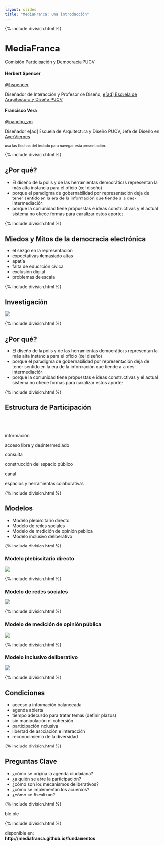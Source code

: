 ```yaml
---
layout: slides
title: "MediaFranca: Una introducción"
---
```

<!-- This space is intentionally left blank -->
{% include division.html %}
<div class='container tcenter'>
	<h1 class='jumbo'>MediaFranca</h1>
	<p class='bold'>Comisión Participación y Democracia PUCV</p>
	<div class='row air-vertical-jumbo'>
	<div class='bio col-md-4 col-md-offset-2'>
		<h4>Herbert Spencer</h4>
		<span class='label label-primary'><a href="http://twitter.com/hspencer"><i class='fa fa-twitter'></i> @hspencer</a></span>
		<p>Diseñador de Interacción y Profesor de Diseño, <a href="http://www.ead.pucv.cl">e[ad] Escuela de Arquitectura y Diseño PUCV</a></p>
	</div>
	<div class='col-md-4 bio'>
		<h4>Francisco Vera</h4>
		<span class='label label-primary'><a href="http://twitter.com/pancho_vm"><i class='fa fa-twitter'></i> @pancho_vm</a></span>
		<p>Diseñador e[ad] Escuela de Arquitectura y Diseño PUCV, Jefe de Diseño en <a href="http://www.ayerviernes.com">AyerViernes</a></p>
	</div>
</div>
	<small class='blue'>
		<i class='fa fa-keyboard-o fa-2x'></i> usa las flechas del teclado 
		<span class="fa-stack">
			<i class="fa fa-square-o fa-stack-2x"></i>
			<i class="fa fa-long-arrow-left fa-stack-1x"></i>
		</span>
		<span class="fa-stack">
			<i class="fa fa-square-o fa-stack-2x"></i>
			<i class="fa fa-long-arrow-right fa-stack-1x"></i>
		</span>
		para navegar esta presentación.
	</small>
</div>

{% include division.html %}

<div class='bk bk-black'>
	<div class='container'>
		<!-- la motivaciones -->
		<h2>¿Por qué?</h2>
		<ul>
			<li>El diseño de la polis y de las herramientas democráticas representan la más alta instancia para el oficio (del diseño)</li>
			<li>porque el paradigma de gobernabilidad por representación deja de tener sentido en la era de la información que tiende a la des-intermediación</li>
			<li>porque la comunidad tiene propuestas e ideas constructivas y el actual sistema no ofrece formas para canalizar estos aportes</li>
		</ul>
	</div>
</div>

{% include division.html %}

<div class='container'>
	<!-- la motivaciones -->
	<h2 class='title'>Miedos y Mitos de la democracia electrónica</h2>
	<ul>
		<li>el sezgo en la representación</li>
		<li>expectativas demasiado altas</li>
		<li>apatía</li>
		<li>falta de educación cívica</li>
		<li>exclusión digital</li>
		<li>problemas de escala</li>
	</ul>
</div>

{% include division.html %}


<div class='bk bk-white'>
	<div class='container h90'>
		<h2 class='tcenter'>Investigación</h2>
		<img src="{{ site.baseurl }}/images/mapa-agrupacion.svg">
	</div>
</div>

{% include division.html %}

<div class='bk bk-black'>
	<div class='container'>
		<!-- la motivaciones -->
		<h2 class='title'>¿Por qué?</h2>
		<ul>
			<li>El diseño de la polis y de las herramientas democráticas representan la más alta instancia para el oficio (del diseño)</li>
			<li>porque el paradigma de gobernabilidad por representación deja de tener sentido en la era de la información que tiende a la des-intermediación</li>
			<li>porque la comunidad tiene propuestas e ideas constructivas y el actual sistema no ofrece formas para canalizar estos aportes</li>
		</ul>
	</div>
</div>

{% include division.html %}

<div class='bk bk-white'>
	<div class='container'>
		<!-- marco teórico general: modelo mediafranca -->
		<h2 class='tcenter'>Estructura de Participación</h2>
		<br><br><br>
		<div class='row '>
			<div class='col-sm-4'>
				<div class='circle'>información</div>
				<p class="tcenter">acceso libre y desintermediado</p>
			</div>
			<div class='col-sm-4'>
				<div class='circle'>consulta</div>
				<p>construcción del espacio público</p>
			</div>
			<div class='col-sm-4'>
				<div class='circle'>canal</div>
				<p>espacios y herramientas colaborativas</p>
			</div>
		</div>
	</div>
</div>

{% include division.html %}

<div class='container'>
	<h2 class='title'>Modelos</h2>
	<ul>
		<li>Modelo plebiscitario directo</li>
		<li>Modelo de redes sociales</li>
		<li>Modelo de medición de opinión pública</li>
		<li>Modelo inclusivo deliberativo</li>
	</ul>
</div>

{% include division.html %}

<div class='container'>
	<h3 class='title'>Modelo plebiscitario directo</h3>
	<img src="{{ site.baseurl }}/images/modelo-democracia-m1.svg">
</div>

{% include division.html %}

<div class='container'>
	<h3 class='title'>Modelo de redes sociales</h3>
	<img src="{{ site.baseurl }}/images/modelo-democracia-m2.svg">
</div>

{% include division.html %}

<div class='container'>
	<h3 class='title'>Modelo de medición de opinión pública</h3>
	<img src="{{ site.baseurl }}/images/modelo-democracia-m3.svg">
</div>

{% include division.html %}

<div class='container'>
	<h3 class='title'>Modelo inclusivo deliberativo</h3>
	<img src="{{ site.baseurl }}/images/modelo-democracia-m4.svg">
</div>

{% include division.html %}

<div class='container'>
<h2 class='title'>Condiciones</h2>
	<ul>
		<li>acceso a información balanceada</li>
		<li>agenda abierta</li>
		<li>tiempo adecuado para tratar temas (definir plazos)</li>
		<li>sin manipulación ni cohersión</li>
		<li>participación inclusiva</li>
		<li>libertad de asociación e interacción</li>
		<li>reconocimiento de la diversidad</li>
	</ul>
</div>

{% include division.html %}

<div class='container'>
<h2 class='title'>Preguntas Clave</h2>
	<ul>
		<li>¿cómo se origina la agenda ciudadana?</li>
		<li>¿a quién se abre la participación?</li>
		<li>¿cómo son los mecanismos deliberativos?</li>
		<li>¿cómo se implementan los acuerdos?</li>
		<li>¿cómo se fiscalizan?</li>
	</ul>
</div>

{% include division.html %}

ble ble

{% include division.html %}

<div class='container'>
	<div class='vcenter'>
		<div class='tcenter'>
			disponible en:<br>
			<strong>http://mediafranca.github.io/fundamentos</strong>
		</div>
	</div >
</div>